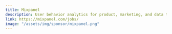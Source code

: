 ```yaml
---
title: Mixpanel
description: User behavior analytics for product, marketing, and data teams.
link: https://mixpanel.com/jobs/
image: "/assets/img/sponsor/mixpanel.png"
---
```


